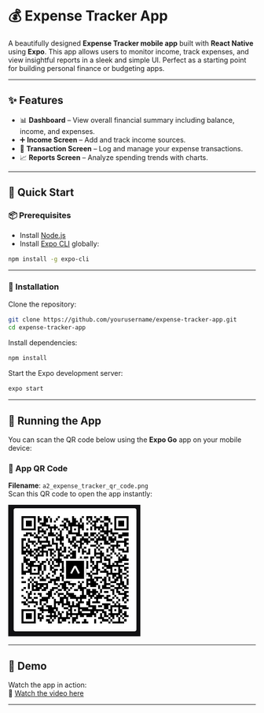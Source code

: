 # 💰 Expense Tracker App

A beautifully designed **Expense Tracker mobile app** built with **React Native** using **Expo**. This app allows users to monitor income, track expenses, and view insightful reports in a sleek and simple UI. Perfect as a starting point for building personal finance or budgeting apps.


---

## ✨ Features

- 📊 **Dashboard** – View overall financial summary including balance, income, and expenses.
- ➕ **Income Screen** – Add and track income sources.
- 💸 **Transaction Screen** – Log and manage your expense transactions.
- 📈 **Reports Screen** – Analyze spending trends with charts.

---
## 🚀 Quick Start

### 📦 Prerequisites

- Install [Node.js](https://nodejs.org/)
- Install [Expo CLI](https://docs.expo.dev/workflow/expo-cli/) globally:

```bash
npm install -g expo-cli
```

---

### 📂 Installation

Clone the repository:

```bash
git clone https://github.com/yourusername/expense-tracker-app.git
cd expense-tracker-app
```

Install dependencies:

```bash
npm install
```

Start the Expo development server:

```bash
expo start
```

---

## 📱 Running the App

You can scan the QR code below using the **Expo Go** app on your mobile device:

### 🔳 App QR Code  
**Filename**: `a2_expense_tracker_qr_code.png`  
Scan this QR code to open the app instantly:

![QR Code - a2_expense_tracker_qr_code.png](./code.png)

---

## 🎥 Demo

Watch the app in action:  
🔗 [Watch the video here](https://youtube.com/shorts/gd1U67NEA2U)

---
